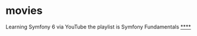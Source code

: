 # movies

Learning Symfony 6 via YouTube the playlist is Symfony Fundamentals [****](https://www.youtube.com/playlist?list=PLFHz2csJcgk-t8ErN1BHUUxTNj45dkSqS)

